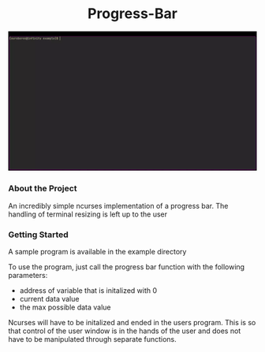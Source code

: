 <h1 style="text-align: center;">Progress-Bar</h1>

![](data/example.webp)

<h3>About the Project</h3>
An incredibly simple ncurses implementation of a progress bar. The handling of terminal resizing is left up to the user


<h3>Getting Started</h3>
A sample program is available in the example directory

To use the program, just call the progress bar function with the following parameters:

- address of variable that is initalized with 0
- current data value
- the max possible data value 

Ncurses will have to be initalized and ended in the users program. This is so that control of the user window is in the hands of the user and does not have to be manipulated through separate functions.
